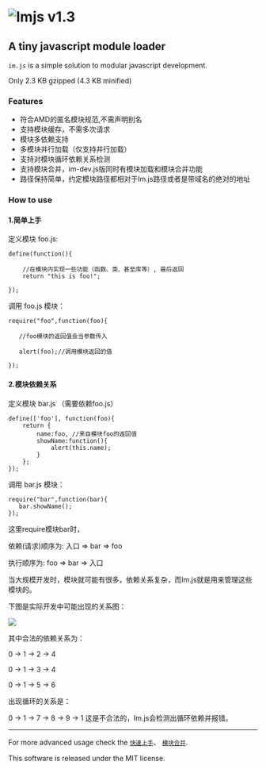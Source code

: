 
# ![Imjs](http://img03.taobaocdn.com/imgextra/i3/583325539/TB2cJmTXFXXXXbsXpXXXXXXXXXX-583325539.png)  v1.3

## A tiny javascript module loader

`im.js` is a simple solution to modular javascript development.

Only 2.3 KB gzipped (4.3 KB minified)

### Features
 * 符合AMD的匿名模块规范,不需声明别名
 * 支持模块缓存，不需多次请求
 * 模块多依赖支持
 * 多模块并行加载（仅支持并行加载）
 * 支持对模块循环依赖关系检测
 * 支持模块合并，im-dev.js版同时有模块加载和模块合并功能
 * 路径保持简单，约定模块路径都相对于Im.js路径或者是带域名的绝对的地址

### How to use

#### 1.简单上手 ####

定义模块 foo.js:

    define(function(){

        //在模块内实现一些功能（函数、类、甚至库等）, 最后返回 
        return "this is foo!";
  
    });

调用 foo.js 模块：

    require("foo",function(foo){

	   //foo模块的返回值会当参数传入
       
       alert(foo);//调用模块返回的值
  
    });



#### 2.模块依赖关系 ####

定义模块 bar.js （需要依赖foo.js）

    define(['foo'], function(foo){
	    return {
			name:foo, //来自模块foo的返回值
			showName:function(){
				alert(this.name);
			}
		};
    });

调用 bar.js 模块：

	require("bar",function(bar){
	   bar.showName();
    });

这里require模块bar时，

依赖(请求)顺序为: 入口 => bar => foo

执行顺序为: foo => bar => 入口

当大规模开发时，模块就可能有很多，依赖关系复杂，而Im.js就是用来管理这些模块的。


下图是实际开发中可能出现的关系图：

![](http://img03.taobaocdn.com/imgextra/i3/583325539/TB2iIsqXXXXXXamXFXXXXXXXXXX-583325539.jpg)

其中合法的依赖关系为：

0 -> 1 -> 2 -> 4

0 -> 1 -> 3 -> 4

0 -> 1 -> 5 -> 6

出现循环的关系是：

0 -> 1 -> 7 -> 8 -> 9 -> 1 这是不合法的，Im.js会检测出循环依赖并报错。

----------
For more advanced usage check the [`快速上手`](http://fengdi.github.com/imjs/test.html)、
[`模块合并`](https://github.com/fengdi/imjs/wiki/%E6%A8%A1%E5%9D%97%E5%90%88%E5%B9%B6%E5%8A%9F%E8%83%BD%E8%AF%B4%E6%98%8E).

This software is released under the MIT license.
